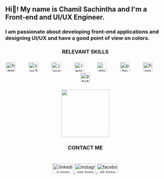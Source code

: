 <h2 align="left">Hi👋! My name is Chamil Sachintha and I'm a Front-end and UI/UX Engineer.</h2>
<h3 align="left">I am passionate about developing front-end applications and designing UI/UX and have a good point of view on colors.</h3>

###

<h3 align="center">RELEVANT SKILLS</h3>

###

<div align="center">
  <img src="https://cdn.jsdelivr.net/gh/devicons/devicon/icons/html5/html5-original.svg" height="30" alt="html5 logo"  />
  <img width="34" />
  <img src="https://cdn.jsdelivr.net/gh/devicons/devicon/icons/css3/css3-original.svg" height="30" alt="css3 logo"  />
  <img width="34" />
  <img src="https://cdn.jsdelivr.net/gh/devicons/devicon/icons/javascript/javascript-original.svg" height="30" alt="javascript logo"  />
  <img width="34" />
  <img src="https://cdn.jsdelivr.net/gh/devicons/devicon/icons/react/react-original.svg" height="30" alt="react logo"  />
  <img width="34" />
  <img src="https://cdn.jsdelivr.net/gh/devicons/devicon/icons/mysql/mysql-original.svg" height="30" alt="mysql logo"  />
  <img width="34" />
  <img src="https://cdn.jsdelivr.net/gh/devicons/devicon/icons/php/php-original.svg" height="30" alt="php logo"  />
  <img width="34" />
  <img src="https://cdn.jsdelivr.net/gh/devicons/devicon/icons/figma/figma-original.svg" height="30" alt="figma logo"  />
  <img width="34" />
  <img src="https://cdn.jsdelivr.net/gh/devicons/devicon/icons/photoshop/photoshop-plain.svg" height="30" alt="photoshop logo"  />
</div>

###

<div align="center">
  <img height="150" src="https://media.giphy.com/media/wLNuW1tCKRiPmDV5Y4/giphy.gif"  />
</div>

###

<h3 align="center">CONTACT ME</h3>

###

<br clear="both">

<div align="center">
  <a href="https://www.linkedin.com/in/chamilsachintha96/" target="_blank">
    <img src="https://raw.githubusercontent.com/maurodesouza/profile-readme-generator/master/src/assets/icons/social/linkedin/default.svg" width="66" height="30" alt="linkedin logo"  />
  </a>
  <a href="https://www.instagram.com/chamilsachintha/" target="_blank">
    <img src="https://raw.githubusercontent.com/maurodesouza/profile-readme-generator/master/src/assets/icons/social/instagram/default.svg" width="66" height="30" alt="instagram logo"  />
  </a>
  <a href="https://www.facebook.com/chamil.sachintha/" target="_blank">
    <img src="https://raw.githubusercontent.com/maurodesouza/profile-readme-generator/master/src/assets/icons/social/facebook/default.svg" width="66" height="30" alt="facebook logo"  />
  </a>
</div>

###
